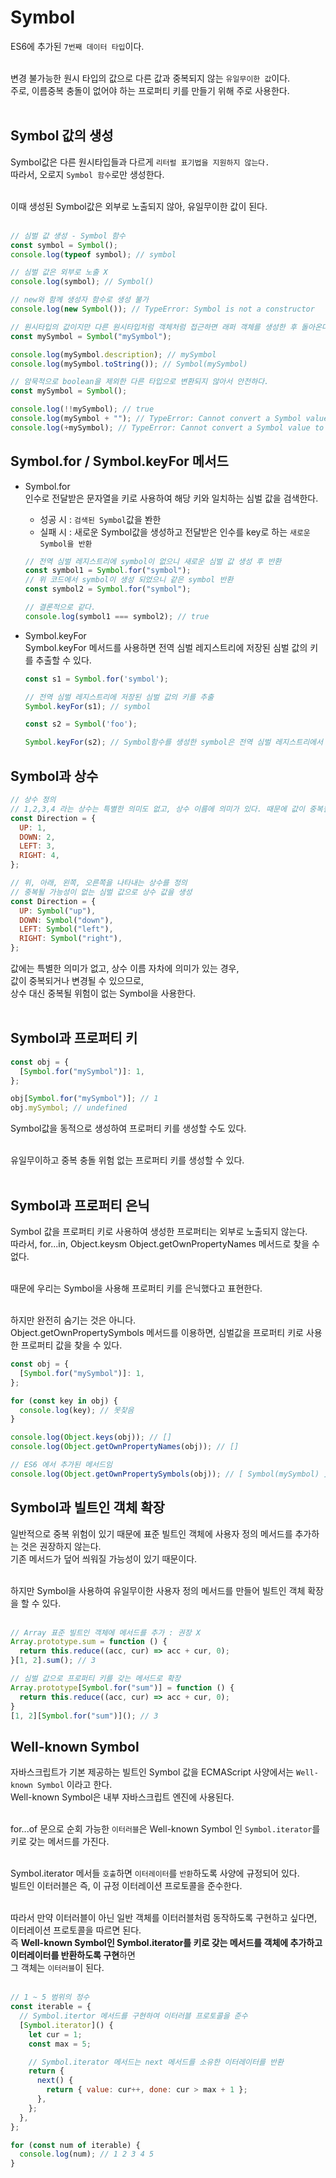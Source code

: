 

# Symbol

ES6에 추가된 `7번째 데이터 타입`이다.<br><br>

변경 불가능한 원시 타입의 값으로 다른 값과 중복되지 않는 `유일무이한 값`이다.<br>
주로, 이름중복 충돌이 없어야 하는 프로퍼티 키를 만들기 위해 주로 사용한다.<br><br>

## Symbol 값의 생성

Symbol값은 다른 원시타입들과 다르게 `리터럴 표기법을 지원하지 않는다.`<br>
따라서, 오로지 `Symbol 함수`로만 생성한다.<br><br>

이때 생성된 Symbol값은 외부로 노출되지 않아, 유일무이한 값이 된다.<br><br>

```JavaScript
// 심벌 값 생성 - Symbol 함수
const symbol = Symbol();
console.log(typeof symbol); // symbol

// 심벌 값은 외부로 노출 X
console.log(symbol); // Symbol()

// new와 함께 생성자 함수로 생성 불가
console.log(new Symbol()); // TypeError: Symbol is not a constructor

// 원시타입의 값이지만 다른 원시타입처럼 객체처럼 접근하면 래퍼 객체를 생성한 후 돌아온다.
const mySymbol = Symbol("mySymbol");

console.log(mySymbol.description); // mySymbol
console.log(mySymbol.toString()); // Symbol(mySymbol)

// 암묵적으로 boolean을 제외한 다른 타입으로 변환되지 않아서 안전하다.
const mySymbol = Symbol();

console.log(!!mySymbol); // true
console.log(mySymbol + ""); // TypeError: Cannot convert a Symbol value to a string
console.log(+mySymbol); // TypeError: Cannot convert a Symbol value to a string
```

## Symbol.for / Symbol.keyFor 메서드

- Symbol.for<br>
  인수로 전달받은 문자열을 키로 사용하여 해당 키와 일치하는 심벌 값을 검색한다.<br>
  - 성공 시 : `검색된 Symbol`값을 봔한<br>
  - 실패 시 : 새로운 Symbol값을 생성하고 전달받은 인수를 key로 하는 `새로운 Symbol을 반환`<br>
  ```JavaScript
  // 전역 심벌 레지스트리에 symbol이 없으니 새로운 심벌 값 생성 후 반환
  const symbol1 = Symbol.for("symbol");
  // 위 코드에서 symbol이 생성 되었으니 같은 symbol 반환
  const symbol2 = Symbol.for("symbol");

  // 결론적으로 같다.
  console.log(symbol1 === symbol2); // true
  ```

- Symbol.keyFor<br>
  Symbol.keyFor 메서드를 사용하면 전역 심벌 레지스트리에 저장된 심벌 값의 키를 추출할 수 있다.<br>
  ```JavaScript
  const s1 = Symbol.for('symbol');

  // 전역 심벌 레지스트리에 저장된 심벌 값의 키를 추출
  Symbol.keyFor(s1); // symbol

  const s2 = Symbol('foo');

  Symbol.keyFor(s2); // Symbol함수를 생성한 symbol은 전역 심벌 레지스트리에서 등록, 관리되지 않음
  ```


## Symbol과 상수

```JavaScript
// 상수 정의
// 1,2,3,4 라는 상수는 특별한 의미도 없고, 상수 이름에 의미가 있다. 때문에 값이 중복될 수 있다.
const Direction = {
  UP: 1,
  DOWN: 2,
  LEFT: 3,
  RIGHT: 4,
};

// 위, 아래, 왼쪽, 오른쪽을 나타내는 상수를 정의
// 중복될 가능성이 없는 심벌 값으로 상수 값을 생성
const Direction = {
  UP: Symbol("up"),
  DOWN: Symbol("down"),
  LEFT: Symbol("left"),
  RIGHT: Symbol("right"),
};
```
값에는 특별한 의미가 없고, 상수 이름 자차에 의미가 있는 경우, <br>
값이 중복되거나 변경될 수 있으므로, <br>
상수 대신 중복될 위험이 없는 Symbol을 사용한다.<br><br>

## Symbol과 프로퍼티 키

```JavaScript
const obj = {
  [Symbol.for("mySymbol")]: 1,
};

obj[Symbol.for("mySymbol")]; // 1
obj.mySymbol; // undefined
```

Symbol값을 동적으로 생성하여 프로퍼티 키를 생성할 수도 있다.<br><br>

유일무이하고 중복 충돌 위험 없는 프로퍼티 키를 생성할 수 있다.<br><br>

## Symbol과 프로퍼티 은닉

Symbol 값을 프로퍼티 키로 사용하여 생성한 프로퍼티는 외부로 노출되지 않는다.<br>
따라서, for...in, Object.keysm Object.getOwnPropertyNames 메서드로 찾을 수 없다.<br><br>

때문에 우리는 Symbol을 사용해 프로퍼티 키를 은닉했다고 표현한다.<br><br>

하지만 완전히 숨기는 것은 아니다.<br>
Object.getOwnPropertySymbols 메서드를 이용하면, 심벌값을 프로퍼티 키로 사용한 프로퍼티 값을 찾을 수 있다.<br>

```JavaScript
const obj = {
  [Symbol.for("mySymbol")]: 1,
};

for (const key in obj) {
  console.log(key); // 못찾음
}

console.log(Object.keys(obj)); // []
console.log(Object.getOwnPropertyNames(obj)); // []

// ES6 에서 추가된 메서드임
console.log(Object.getOwnPropertySymbols(obj)); // [ Symbol(mySymbol) ]
```

## Symbol과 빌트인 객체 확장

일반적으로 중복 위험이 있기 때문에 표준 빌트인 객체에 사용자 정의 메서드를 추가하는 것은 권장하지 않는다.<br>
기존 메서드가 덮어 씌워질 가능성이 있기 때문이다.<br><br>

하지만 Symbol을 사용하여 유일무이한 사용자 정의 메서드를 만들어 빌트인 객체 확장을 할 수 있다.<br><br>

```JavaScript
// Array 표준 빌트인 객체에 메서드를 추가 : 권장 X
Array.prototype.sum = function () {
  return this.reduce((acc, cur) => acc + cur, 0);
}[1, 2].sum(); // 3

// 심벌 값으로 프로퍼티 키를 갖는 메서드로 확장
Array.prototype[Symbol.for("sum")] = function () {
  return this.reduce((acc, cur) => acc + cur, 0);
}
[1, 2][Symbol.for("sum")](); // 3
```

## Well-known Symbol

자바스크립트가 기본 제공하는 빌트인 Symbol 값을 ECMAScript 사양에서는 `Well-known Symbol` 이라고 한다.<br>
Well-known Symbol은 내부 자바스크립트 엔진에 사용된다.<br><br>

for...of 문으로 순회 가능한 `이터러블`은 Well-known Symbol 인 `Symbol.iterator`를 키로 갖는 메서드를 가진다.<br><br>

Symbol.iterator 메서들 `호출`하면 `이터레이터`를 `반환`하도록 사양에 규정되어 있다.<br>
빌트인 이터러블은 즉, 이 규정 이터레이션 프로토콜을 준수한다.<br><br>

따라서 만약 이터러블이 아닌 일반 객체를 이터러블처럼 동작하도록 구현하고 싶다면, 이터레이션 프로토콜을 따르면 된다.<br>
즉 **Well-known Symbol인 Symbol.iterator를 키로 갖는 메서드를 객체에 추가하고 이터레이터를 반환하도록 구현**하면<br>
그 객체는 `이터러블`이 된다.<br><br>

```JavaScript
// 1 ~ 5 범위의 정수
const iterable = {
  // Symbol.itertor 메서드를 구현하여 이터러블 프로토콜을 준수
  [Symbol.iterator]() {
    let cur = 1;
    const max = 5;

    // Symbol.iterator 메서드는 next 메서드를 소유한 이터레이터를 반환
    return {
      next() {
        return { value: cur++, done: cur > max + 1 };
      },
    };
  },
};

for (const num of iterable) {
  console.log(num); // 1 2 3 4 5
}
```








